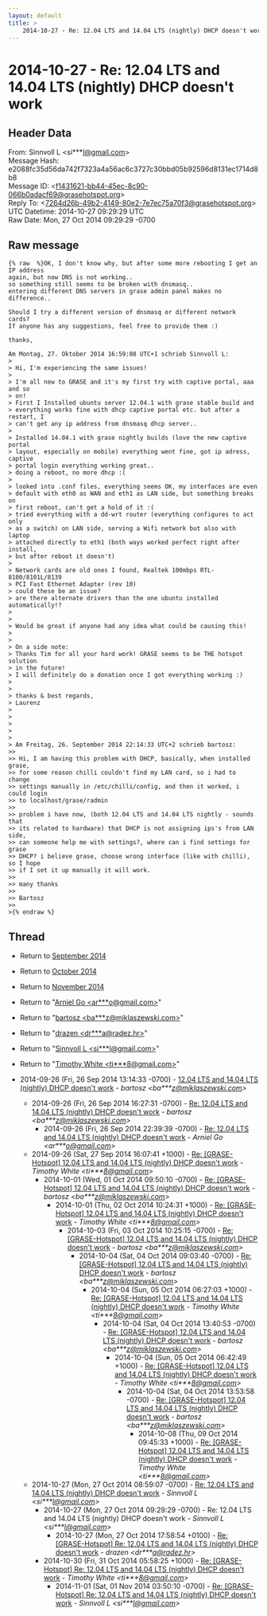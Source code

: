```yaml
---
layout: default
title: >
    2014-10-27 - Re: 12.04 LTS and 14.04 LTS (nightly) DHCP doesn't work
---
```


# 2014-10-27 - Re: 12.04 LTS and 14.04 LTS (nightly) DHCP doesn't work

## Header Data

From: Sinnvoll L \<si***l@gmail.com\><br>
Message Hash: e2088fc35d56da742f7323a4a56ac6c3727c30bbd05b92596d8131ec1714d8b8<br>
Message ID: \<f1431621-bb44-45ec-8c90-066b0adacf69@grasehotspot.org\><br>
Reply To: \<7264d26b-49b2-4149-80e2-7e7ec75a70f3@grasehotspot.org\><br>
UTC Datetime: 2014-10-27 09:29:29 UTC<br>
Raw Date: Mon, 27 Oct 2014 09:29:29 -0700<br>

## Raw message

```
{% raw  %}OK, I don't know why, but after some more rebooting I get an IP address 
again, but now DNS is not working..
so something still seems to be broken with dnsmasq..
entering different DNS servers in grase admin panel makes no difference..

Should I try a different version of dnsmasq or different network cards?
If anyone has any suggestions, feel free to provide them :)

thanks,

Am Montag, 27. Oktober 2014 16:59:08 UTC+1 schrieb Sinnvoll L:
>
> Hi, I'm experiencing the same issues!
>
> I'm all new to GRASE and it's my first try with captive portal, aaa and so 
> on!
> First I Installed ubuntu server 12.04.1 with grase stable build and 
> everything works fine with dhcp captive portal etc. but after a restart, I 
> can't get any ip address from dnsmasq dhcp server..
>
> Installed 14.04.1 with grase nightly builds (love the new captive portal 
> layout, especially on mobile) everything went fine, got ip adress, captive 
> portal login everything working great..
> doing a reboot, no more dhcp :(
>
> looked into .conf files, everything seems OK, my interfaces are even 
> default with eth0 as WAN and eth1 as LAN side, but something breaks on 
> first reboot, can't get a hold of it :(
> tried everything with a dd-wrt router (everything configures to act only 
> as a switch) on LAN side, serving a Wifi network but also with laptop 
> attached directly to eth1 (both ways worked perfect right after install, 
> but after reboot it doesn't)
>
> Network cards are old ones I found, Realtek 100mbps RTL-8100/8101L/8139 
> PCI Fast Ethernet Adapter (rev 10)
> could these be an issue?
> are there alternate drivers than the one ubuntu installed automatically!?
>
>
> Would be great if anyone had any idea what could be causing this!
>
>
> On a side note:
> Thanks Tim for all your hard work! GRASE seems to be THE hotspot solution 
> in the future!
> I will definitely do a donation once I got everything working :)
>
>
> thanks & best regards,
> Laurenz
>
>
>
>
>
> Am Freitag, 26. September 2014 22:14:33 UTC+2 schrieb bartosz:
>>
>> Hi, I am having this problem with DHCP, basically, when installed grase, 
>> for some reason chilli couldn't find my LAN card, so i had to change 
>> settings manually in /etc/chilli/config, and then it worked, i could login 
>> to localhost/grase/radmin
>>
>> problem i have now, (both 12.04 LTS and 14.04 LTS nightly - sounds that 
>> its related to hardware) that DHCP is not assigning ips's from LAN side, 
>> can someone help me with settings?, where can i find settings for grase 
>> DHCP? i believe grase, choose wrong interface (like with chilli), so I hope 
>> if I set it up manually it will work.
>>
>> many thanks
>>
>> Bartosz
>>
>{% endraw %}
```

## Thread

+ Return to [September 2014](/archive/2014/09)
+ Return to [October 2014](/archive/2014/10)
+ Return to [November 2014](/archive/2014/11)

+ Return to "[Arniel Go <ar***o<span>@</span>gmail.com>](/authors/ar___o_at_gmail_com)"
+ Return to "[bartosz <ba***z<span>@</span>miklaszewski.com>](/authors/ba___z_at_miklaszewski_com)"
+ Return to "[drazen <dr***a<span>@</span>radez.hr>](/authors/dr___a_at_radez_hr)"
+ Return to "[Sinnvoll L <si***l<span>@</span>gmail.com>](/authors/si___l_at_gmail_com)"
+ Return to "[Timothy White <ti***8<span>@</span>gmail.com>](/authors/ti___8_at_gmail_com)"

+ 2014-09-26 (Fri, 26 Sep 2014 13:14:33 -0700) - [12.04 LTS and 14.04 LTS (nightly) DHCP doesn't work](/archive/2014/09/caffe84b9e8fe4a0ea9d2e4e50e6c44f85a1197cbd64f7dcfd519745e921800e) - _bartosz \<ba***z@miklaszewski.com\>_
  + 2014-09-26 (Fri, 26 Sep 2014 16:27:31 -0700) - [Re: 12.04 LTS and 14.04 LTS (nightly) DHCP doesn't work](/archive/2014/09/cf6267f54c3f5b58947f1ceb511205e767430762f62284701d74dd181f287d67) - _bartosz \<ba***z@miklaszewski.com\>_
    + 2014-09-26 (Fri, 26 Sep 2014 22:39:39 -0700) - [Re: 12.04 LTS and 14.04 LTS (nightly) DHCP doesn't work](/archive/2014/09/b814bbb97d67225c12f26b00dd559ba64102d5eae98ccb8467c093d246aadb60) - _Arniel Go \<ar***o@gmail.com\>_
  + 2014-09-26 (Sat, 27 Sep 2014 16:07:41 +1000) - [Re: [GRASE-Hotspot] 12.04 LTS and 14.04 LTS (nightly) DHCP doesn't work](/archive/2014/09/cb9f2a963089afa7363efffec6b091e8631a3016a502ea2e0e0613821d29f03e) - _Timothy White \<ti***8@gmail.com\>_
    + 2014-10-01 (Wed, 01 Oct 2014 09:50:10 -0700) - [Re: [GRASE-Hotspot] 12.04 LTS and 14.04 LTS (nightly) DHCP doesn't work](/archive/2014/10/81ae3cd0f9c46ed9cc436288747980ad13cdc7871ee935270f44adfbe94f4daf) - _bartosz \<ba***z@miklaszewski.com\>_
      + 2014-10-01 (Thu, 02 Oct 2014 10:24:31 +1000) - [Re: [GRASE-Hotspot] 12.04 LTS and 14.04 LTS (nightly) DHCP doesn't work](/archive/2014/10/a392bf85d19b0e297ec98834df81009f820b141a4baf1ceeb181f1658aac2df2) - _Timothy White \<ti***8@gmail.com\>_
        + 2014-10-03 (Fri, 03 Oct 2014 10:25:15 -0700) - [Re: [GRASE-Hotspot] 12.04 LTS and 14.04 LTS (nightly) DHCP doesn't work](/archive/2014/10/bf57346ed8bcf40a1d707e5a0d2ee32e7506e69b824b392c8b2207f2a1b56fcb) - _bartosz \<ba***z@miklaszewski.com\>_
          + 2014-10-04 (Sat, 04 Oct 2014 09:03:40 -0700) - [Re: [GRASE-Hotspot] 12.04 LTS and 14.04 LTS (nightly) DHCP doesn't work](/archive/2014/10/9d2d630853b0c10290a165adb4ec3a9f500ef4cf0d6f9ad018504e6792e42960) - _bartosz \<ba***z@miklaszewski.com\>_
            + 2014-10-04 (Sun, 05 Oct 2014 06:27:03 +1000) - [Re: [GRASE-Hotspot] 12.04 LTS and 14.04 LTS (nightly) DHCP doesn't work](/archive/2014/10/35a6c476bac3cd403d728a49ff1c90a7d2fa693b9af75c98e3c376080ce0735f) - _Timothy White \<ti***8@gmail.com\>_
              + 2014-10-04 (Sat, 04 Oct 2014 13:40:53 -0700) - [Re: [GRASE-Hotspot] 12.04 LTS and 14.04 LTS (nightly) DHCP doesn't work](/archive/2014/10/76040986dbe898b24a54c402a6d3a749d1b3c0205c2555e0f1703a0b997baee3) - _bartosz \<ba***z@miklaszewski.com\>_
                + 2014-10-04 (Sun, 05 Oct 2014 06:42:49 +1000) - [Re: [GRASE-Hotspot] 12.04 LTS and 14.04 LTS (nightly) DHCP doesn't work](/archive/2014/10/835c82858943fc3ab84bef0bd0edf31820e2ad8b03794af456c5f72b0d1a53b2) - _Timothy White \<ti***8@gmail.com\>_
                  + 2014-10-04 (Sat, 04 Oct 2014 13:53:58 -0700) - [Re: [GRASE-Hotspot] 12.04 LTS and 14.04 LTS (nightly) DHCP doesn't work](/archive/2014/10/64eb31a5f03f5e492e2280c8c5c74417b4126dee76a504f8a5eba1ca97c51918) - _bartosz \<ba***z@miklaszewski.com\>_
                    + 2014-10-08 (Thu, 09 Oct 2014 09:45:33 +1000) - [Re: [GRASE-Hotspot] 12.04 LTS and 14.04 LTS (nightly) DHCP doesn't work](/archive/2014/10/2c3930d07f75305b205fb602d3799e95f56146d9fc343651e356ce69b69af9c6) - _Timothy White \<ti***8@gmail.com\>_
  + 2014-10-27 (Mon, 27 Oct 2014 08:59:07 -0700) - [Re: 12.04 LTS and 14.04 LTS (nightly) DHCP doesn't work](/archive/2014/10/e04b48ca985056e1e48b8e44604577187744583710d5b0877af8d02cc19ea479) - _Sinnvoll L \<si***l@gmail.com\>_
    + 2014-10-27 (Mon, 27 Oct 2014 09:29:29 -0700) - Re: 12.04 LTS and 14.04 LTS (nightly) DHCP doesn't work - _Sinnvoll L \<si***l@gmail.com\>_
      + 2014-10-27 (Mon, 27 Oct 2014 17:58:54 +0100) - [Re: [GRASE-Hotspot] Re: 12.04 LTS and 14.04 LTS (nightly) DHCP doesn't work](/archive/2014/10/19af9e4f6b1b0d0827add2b908fada141eb2e2643ef0ce8f78b88993ff62ebcc) - _drazen \<dr***a@radez.hr\>_
    + 2014-10-30 (Fri, 31 Oct 2014 05:58:25 +1000) - [Re: [GRASE-Hotspot] Re: 12.04 LTS and 14.04 LTS (nightly) DHCP doesn't work](/archive/2014/10/e35f7fe462e9966a57c029b33d74757992434d818c800691b8904506675863b5) - _Timothy White \<ti***8@gmail.com\>_
      + 2014-11-01 (Sat, 01 Nov 2014 03:50:10 -0700) - [Re: [GRASE-Hotspot] Re: 12.04 LTS and 14.04 LTS (nightly) DHCP doesn't work](/archive/2014/11/d7e183d84f8a30c2600411645e9d8c8902d583ed975fe795927a5268f38daa2e) - _Sinnvoll L \<si***l@gmail.com\>_

